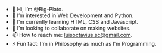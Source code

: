 - 👋 Hi, I’m @Big-Plato.
- 👀 I’m interested in Web Development and Python.
- 🌱 I’m currently learning HTML, CSS and Javascript.
- 💞️ I’m looking to collaborate on making websites.
- 📫 How to reach me: luisoctavius.sc@gmail.com.
- ⚡ Fun fact: I'm in Philosophy as much as I'm Programming.

<!---
Big-Plato/Big-Plato is a ✨ special ✨ repository because its `README.md` (this file) appears on your GitHub profile.
You can click the Preview link to take a look at your changes.
--->
